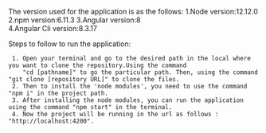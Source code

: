  The version used for the application is as the follows:
   1.Node version:12.12.0
   2.npm version:6.11.3
   3.Angular version:8  
   4.Angular Cli version:8.3.17

Steps to follow to run the application:
    
     1. Open your terminal and go to the desired path in the local where you want to clone the repository.Using the command 
        "cd [pathname]" to go the particular path. Then, using the command "git clone [repository URL]" to clone the files.
     2. Then to install the 'node modules', you need to use the command "npm i" in the project path.
     3. After installing the node modules, you can run the application using the command "npm start" in the terminal.
     4. Now the project will be running in the url as follows : "http://localhost:4200".
